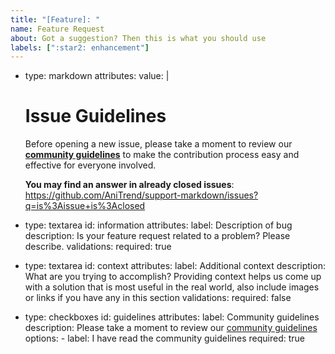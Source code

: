 ```yaml
---
title: "[Feature]: "
name: Feature Request
about: Got a suggestion? Then this is what you should use
labels: [":star2: enhancement"]
---
```


- type: markdown
  attributes:
    value: |
    # Issue Guidelines

    Before opening a new issue, please take a moment to review our [**community guidelines**](https://github.com/AniTrend/support-markdown/blob/develop/CONTRIBUTING.md) to make the contribution process easy and effective for everyone involved.

    **You may find an answer in already closed issues**:
    https://github.com/AniTrend/support-markdown/issues?q=is%3Aissue+is%3Aclosed

- type: textarea
  id: information
  attributes:
    label: Description of bug
    description: Is your feature request related to a problem? Please describe.
  validations:
    required: true

- type: textarea
  id: context
  attributes:
    label: Additional context
    description: What are you trying to accomplish? Providing context helps us come up with a solution that is most useful in the real world, also include images or links if you have any in this section
  validations:
    required: false

- type: checkboxes
  id: guidelines
  attributes:
    label: Community guidelines
    description: Please take a moment to review our [community guidelines](https://github.com/AniTrend/support-markdown/blob/develop/CONTRIBUTING.md)
    options:
      - label: I have read the community guidelines
        required: true
